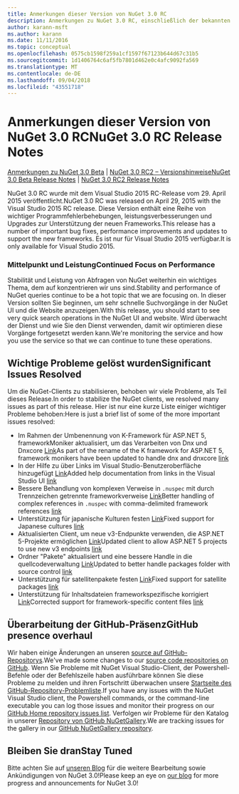 ```yaml
---
title: Anmerkungen dieser Version von NuGet 3.0 RC
description: Anmerkungen zu NuGet 3.0 RC, einschließlich der bekannten Probleme, Fehlerkorrekturen, hinzugefügter Features und DCRs.
author: karann-msft
ms.author: karann
ms.date: 11/11/2016
ms.topic: conceptual
ms.openlocfilehash: 0575cb1598f259a1cf1597f67123b644d67c31b5
ms.sourcegitcommit: 1d1406764c6af5fb7801d462e0c4afc9092fa569
ms.translationtype: MT
ms.contentlocale: de-DE
ms.lasthandoff: 09/04/2018
ms.locfileid: "43551718"
---
```

# <a name="nuget-30-rc-release-notes"></a><span data-ttu-id="f3c59-103">Anmerkungen dieser Version von NuGet 3.0 RC</span><span class="sxs-lookup"><span data-stu-id="f3c59-103">NuGet 3.0 RC Release Notes</span></span>

<span data-ttu-id="f3c59-104">[Anmerkungen zu NuGet 3.0 Beta](../release-notes/nuget-3.0-beta.md) | [NuGet 3.0 RC2 – Versionshinweise](../release-notes/nuget-3.0-RC2.md)</span><span class="sxs-lookup"><span data-stu-id="f3c59-104">[NuGet 3.0 Beta Release Notes](../release-notes/nuget-3.0-beta.md) | [NuGet 3.0 RC2 Release Notes](../release-notes/nuget-3.0-RC2.md)</span></span>

<span data-ttu-id="f3c59-105">NuGet 3.0 RC wurde mit dem Visual Studio 2015 RC-Release vom 29. April 2015 veröffentlicht.</span><span class="sxs-lookup"><span data-stu-id="f3c59-105">NuGet 3.0 RC was released on April 29, 2015 with the Visual Studio 2015 RC release.</span></span> <span data-ttu-id="f3c59-106">Diese Version enthält eine Reihe von wichtiger Programmfehlerbehebungen, leistungsverbesserungen und Upgrades zur Unterstützung der neuen Frameworks.</span><span class="sxs-lookup"><span data-stu-id="f3c59-106">This release has a number of important bug fixes, performance improvements and updates to support the new frameworks.</span></span>  <span data-ttu-id="f3c59-107">Es ist nur für Visual Studio 2015 verfügbar.</span><span class="sxs-lookup"><span data-stu-id="f3c59-107">It is only available for Visual Studio 2015.</span></span>

### <a name="continued-focus-on-performance"></a><span data-ttu-id="f3c59-108">Mittelpunkt und Leistung</span><span class="sxs-lookup"><span data-stu-id="f3c59-108">Continued Focus on Performance</span></span>

<span data-ttu-id="f3c59-109">Stabilität und Leistung von Abfragen von NuGet weiterhin ein wichtiges Thema, dem auf konzentrieren wir uns sind.</span><span class="sxs-lookup"><span data-stu-id="f3c59-109">Stability and performance of NuGet queries continue to be a hot topic that we are focusing on.</span></span>  <span data-ttu-id="f3c59-110">In dieser Version sollten Sie beginnen, um sehr schnelle Suchvorgänge in der NuGet UI und die Website anzuzeigen.</span><span class="sxs-lookup"><span data-stu-id="f3c59-110">With this release, you should start to see very quick search operations in the NuGet UI and website.</span></span>  <span data-ttu-id="f3c59-111">Wird überwacht der Dienst und wie Sie den Dienst verwenden, damit wir optimieren diese Vorgänge fortgesetzt werden kann.</span><span class="sxs-lookup"><span data-stu-id="f3c59-111">We're monitoring the service and how you use the service so that we can continue to tune these operations.</span></span>

## <a name="significant-issues-resolved"></a><span data-ttu-id="f3c59-112">Wichtige Probleme gelöst wurden</span><span class="sxs-lookup"><span data-stu-id="f3c59-112">Significant Issues Resolved</span></span>

<span data-ttu-id="f3c59-113">Um die NuGet-Clients zu stabilisieren, behoben wir viele Probleme, als Teil dieses Release.</span><span class="sxs-lookup"><span data-stu-id="f3c59-113">In order to stabilize the NuGet clients, we resolved many issues as part of this release.</span></span>  <span data-ttu-id="f3c59-114">Hier ist nur eine kurze Liste einiger wichtiger Probleme behoben:</span><span class="sxs-lookup"><span data-stu-id="f3c59-114">Here is just a brief list of some of the more important issues resolved:</span></span>

* <span data-ttu-id="f3c59-115">Im Rahmen der Umbenennung von K-Framework für ASP.NET 5, frameworkMoniker aktualisiert, um das Verarbeiten von Dnx und Dnxcore [Link](https://github.com/NuGet/Home/issues/215)</span><span class="sxs-lookup"><span data-stu-id="f3c59-115">As part of the rename of the K framework for ASP.NET 5, framework monikers have been updated to handle dnx and dnxcore [link](https://github.com/NuGet/Home/issues/215)</span></span>
* <span data-ttu-id="f3c59-116">In der Hilfe zu über Links im Visual Studio-Benutzeroberfläche hinzugefügt [Link](https://github.com/NuGet/Home/issues/232)</span><span class="sxs-lookup"><span data-stu-id="f3c59-116">Added help documentation from links in the Visual Studio UI [link](https://github.com/NuGet/Home/issues/232)</span></span>
* <span data-ttu-id="f3c59-117">Bessere Behandlung von komplexen Verweise in `.nuspec` mit durch Trennzeichen getrennte frameworkverweise [Link](https://github.com/NuGet/Home/issues/276)</span><span class="sxs-lookup"><span data-stu-id="f3c59-117">Better handling of complex references in `.nuspec` with comma-delimited framework references [link](https://github.com/NuGet/Home/issues/276)</span></span>
* <span data-ttu-id="f3c59-118">Unterstützung für japanische Kulturen festen [Link](https://github.com/NuGet/Home/issues/253)</span><span class="sxs-lookup"><span data-stu-id="f3c59-118">Fixed support for Japanese cultures [link](https://github.com/NuGet/Home/issues/253)</span></span>
* <span data-ttu-id="f3c59-119">Aktualisierten Client, um neue v3-Endpunkte verwenden, die ASP.NET 5-Projekte ermöglichen [Link](https://github.com/NuGet/Home/issues/219)</span><span class="sxs-lookup"><span data-stu-id="f3c59-119">Updated client to allow ASP.NET 5 projects to use new v3 endpoints [link](https://github.com/NuGet/Home/issues/219)</span></span>
* <span data-ttu-id="f3c59-120">Ordner "Pakete" aktualisiert und eine bessere Handle in die quellcodeverwaltung [Link](https://github.com/NuGet/Home/issues/56)</span><span class="sxs-lookup"><span data-stu-id="f3c59-120">Updated to better handle packages folder with source control [link](https://github.com/NuGet/Home/issues/56)</span></span>
* <span data-ttu-id="f3c59-121">Unterstützung für satellitenpakete festen [Link](https://github.com/NuGet/Home/issues/17)</span><span class="sxs-lookup"><span data-stu-id="f3c59-121">Fixed support for satellite packages [link](https://github.com/NuGet/Home/issues/17)</span></span>
* <span data-ttu-id="f3c59-122">Unterstützung für Inhaltsdateien frameworkspezifische korrigiert [Link](https://github.com/NuGet/Home/issues/18)</span><span class="sxs-lookup"><span data-stu-id="f3c59-122">Corrected support for framework-specific content files [link](https://github.com/NuGet/Home/issues/18)</span></span>

## <a name="github-presence-overhaul"></a><span data-ttu-id="f3c59-123">Überarbeitung der GitHub-Präsenz</span><span class="sxs-lookup"><span data-stu-id="f3c59-123">GitHub presence overhaul</span></span>

<span data-ttu-id="f3c59-124">Wir haben einige Änderungen an unseren [source auf GitHub-Repositorys](http://github.com/nuget/home).</span><span class="sxs-lookup"><span data-stu-id="f3c59-124">We've made some changes to our [source code repositories on GitHub](http://github.com/nuget/home).</span></span>  <span data-ttu-id="f3c59-125">Wenn Sie Probleme mit NuGet Visual Studio-Client, der Powershell-Befehle oder der Befehlszeile haben ausführbare können Sie diese Probleme zu melden und ihren Fortschritt überwachen unsere [Startseite des GitHub-Repository-Problemliste](http://github.com/nuget/home/issues).</span><span class="sxs-lookup"><span data-stu-id="f3c59-125">If you have any issues with the NuGet Visual Studio client, the Powershell commands, or the command-line executable you can log those issues and monitor their progress on our [GitHub Home repository issues list](http://github.com/nuget/home/issues).</span></span>  <span data-ttu-id="f3c59-126">Verfolgen wir Probleme für den Katalog in unserer [Repository von GitHub NuGetGallery](http://github.com/nuget/NuGetGallery/issues).</span><span class="sxs-lookup"><span data-stu-id="f3c59-126">We are tracking issues for the gallery in our [GitHub NuGetGallery repository](http://github.com/nuget/NuGetGallery/issues).</span></span>


## <a name="stay-tuned"></a><span data-ttu-id="f3c59-127">Bleiben Sie dran</span><span class="sxs-lookup"><span data-stu-id="f3c59-127">Stay Tuned</span></span>

<span data-ttu-id="f3c59-128">Bitte achten Sie auf [unseren Blog](http://blog.nuget.org) für die weitere Bearbeitung sowie Ankündigungen von NuGet 3.0!</span><span class="sxs-lookup"><span data-stu-id="f3c59-128">Please keep an eye on [our blog](http://blog.nuget.org) for more progress and announcements for NuGet 3.0!</span></span>